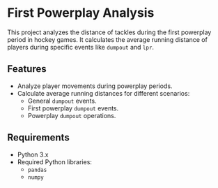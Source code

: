 # First Powerplay Analysis

This project analyzes the distance of tackles during the first powerplay period in hockey games. It calculates the average running distance of players during specific events like `dumpout` and `lpr`.

## Features

- Analyze player movements during powerplay periods.
- Calculate average running distances for different scenarios:
  - General `dumpout` events.
  - First powerplay `dumpout` events.
  - Powerplay `dumpout` operations.

## Requirements

- Python 3.x
- Required Python libraries:
  - `pandas`
  - `numpy`

